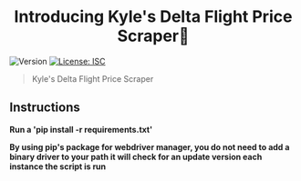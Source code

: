 <h1 align="center">Introducing Kyle's Delta Flight Price Scraper👋</h1>
<p>
  <img alt="Version" src="https://img.shields.io/badge/version-1.0.0-blue.svg?cacheSeconds=2592000" />
  <a href="#" target="_blank">
    <img alt="License: ISC" src="https://img.shields.io/badge/License-ISC-yellow.svg" />
  </a>
</p>

> Kyle's Delta Flight Price Scraper

## Instructions
**Run a 'pip install -r requirements.txt'**

**By using pip's package for webdriver manager, you do not need to add a binary driver to your path it will check for an update version each instance the script is run**
